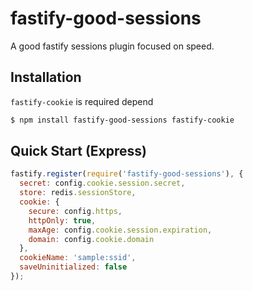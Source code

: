 # fastify-good-sessions
A good fastify sessions plugin focused on speed.

## Installation
`fastify-cookie` is required depend
```bash
$ npm install fastify-good-sessions fastify-cookie
```
## Quick Start (Express)

```javascript
fastify.register(require('fastify-good-sessions'), {
  secret: config.cookie.session.secret,
  store: redis.sessionStore,
  cookie: {
    secure: config.https,
    httpOnly: true,
    maxAge: config.cookie.session.expiration,
    domain: config.cookie.domain
  },
  cookieName: 'sample:ssid',
  saveUninitialized: false
});
```
